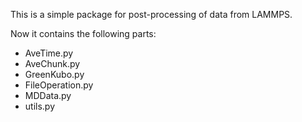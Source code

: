 This is a simple package for post-processing of data from LAMMPS.

Now it contains the following parts:

- AveTime.py
- AveChunk.py
- GreenKubo.py
- FileOperation.py
- MDData.py
- utils.py
